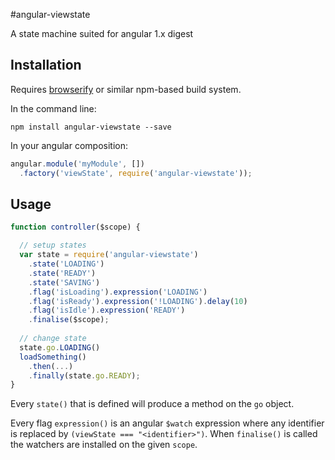 #angular-viewstate

A state machine suited for angular 1.x digest

## Installation

Requires [browserify](http://browserify.org/) or similar npm-based build system.

In the command line:

```
npm install angular-viewstate --save
```

In your angular composition:

```javascript
angular.module('myModule', [])
  .factory('viewState', require('angular-viewstate'));
```

## Usage

```javascript
function controller($scope) {

  // setup states
  var state = require('angular-viewstate')
    .state('LOADING')
    .state('READY')
    .state('SAVING')
    .flag('isLoading').expression('LOADING')
    .flag('isReady').expression('!LOADING').delay(10)
    .flag('isIdle').expression('READY')
    .finalise($scope);
    
  // change state
  state.go.LOADING()
  loadSomething()
    .then(...)
    .finally(state.go.READY);
}
```

Every `state()` that is defined will produce a method on the `go` object.

Every flag `expression()` is an angular `$watch` expression where any identifier is replaced by
`(viewState === "<identifier>")`. When `finalise()` is called the watchers are installed on the given `scope`.
